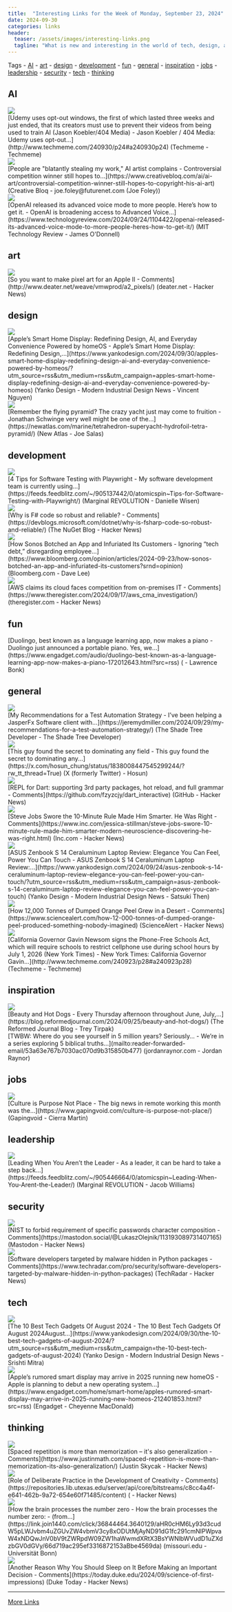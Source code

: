 ```yaml
---
title:  "Interesting Links for the Week of Monday, September 23, 2024"
date: 2024-09-30
categories: links
header:
  teaser: /assets/images/interesting-links.png
  tagline: "What is new and interesting in the world of tech, design, and leadership?"
---
```


Tags  - [AI](#AI) - [art](#art) - [design](#design) - [development](#development) - [fun](#fun) - [general](#general) - [inspiration](#inspiration) - [jobs](#jobs) - [leadership](#leadership) - [security](#security) - [tech](#tech) - [thinking](#thinking)


## AI
<div class="link-content"><img src='http://www.techmeme.com/240930/i24.jpg' class="link-image"/>
<div class="link-text" markdown="1">
  [Udemy uses opt-out windows, the first of which lasted three weeks and just ended, that its creators must use to prevent their videos from being used to train AI (Jason Koebler/404 Media) -   Jason Koebler / 404 Media: Udemy uses opt-out...](http://www.techmeme.com/240930/p24#a240930p24) (Techmeme - Techmeme)
</div>
</div>
<div class="link-content"><img src='https://cdn.mos.cms.futurecdn.net/z68jgeV7JFKXGiu8B5jAuZ.jpg' class="link-image"/>
<div class="link-text" markdown="1">
  [People are "blatantly stealing my work," AI artist complains - Controversial competition winner still hopes to...](https://www.creativebloq.com/ai/ai-art/controversial-competition-winner-still-hopes-to-copyright-his-ai-art) (Creative Bloq - joe.foley@futurenet.com (Joe Foley))
</div>
</div>
<div class="link-content"><img src='https://wp.technologyreview.com/wp-content/uploads/2020/01/20130408-ftweekendmag-mit-0030-final-w0-1.jpg?w=32?crop=0px,33px,1272px,716px&w=32px' class="link-image"/>
<div class="link-text" markdown="1">
  [OpenAI released its advanced voice mode to more people. Here’s how to get it. - OpenAI is broadening access to Advanced Voice...](https://www.technologyreview.com/2024/09/24/1104422/openai-released-its-advanced-voice-mode-to-more-people-heres-how-to-get-it/) (MIT Technology Review - James O'Donnell)
</div>
</div>

## art
<div class="link-content"><img src='https://news.ycombinator.com/favicon.ico' class="link-image"/>
<div class="link-text" markdown="1">
  [So you want to make pixel art for an Apple II - Comments](http://www.deater.net/weave/vmwprod/a2_pixels/) (deater.net - Hacker News)
</div>
</div>

## design
<div class="link-content"><img src='https://www.yankodesign.com/images/design_news/2024/09/apples-smart-home-display-redefining-design-ai-and-everyday-convenience-powered-by-homeos/apple-homeaccessory-concept.jpg' class="link-image"/>
<div class="link-text" markdown="1">
  [Apple’s Smart Home Display: Redefining Design, AI, and Everyday Convenience Powered by homeOS - Apple’s Smart Home Display: Redefining Design,...](https://www.yankodesign.com/2024/09/30/apples-smart-home-display-redefining-design-ai-and-everyday-convenience-powered-by-homeos/?utm_source=rss&utm_medium=rss&utm_campaign=apples-smart-home-display-redefining-design-ai-and-everyday-convenience-powered-by-homeos) (Yanko Design - Modern Industrial Design News - Vincent Nguyen)
</div>
</div>
<div class="link-content"><img src='https://newatlas.com/apple-touch-icon.png' class="link-image"/>
<div class="link-text" markdown="1">
  [Remember the flying pyramid? The crazy yacht just may come to fruition - Jonathan Schwinge very well might be one of the...](https://newatlas.com/marine/tetrahedron-superyacht-hydrofoil-tetra-pyramid/) (New Atlas - Joe Salas)
</div>
</div>

## development
<div class="link-content"><img src='https://spin.atomicobject.com/wp-content/uploads/playwright-logo.jpg' class="link-image"/>
<div class="link-text" markdown="1">
  [4 Tips for Software Testing with Playwright - My software development team is currently using...](https://feeds.feedblitz.com/~/905137442/0/atomicspin~Tips-for-Software-Testing-with-Playwright/) (Marginal REVOLUTION - Danielle Wisen)
</div>
</div>
<div class="link-content"><img src='https://news.ycombinator.com/favicon.ico' class="link-image"/>
<div class="link-text" markdown="1">
  [Why is F# code so robust and reliable? - Comments](https://devblogs.microsoft.com/dotnet/why-is-fsharp-code-so-robust-and-reliable/) (The NuGet Blog - Hacker News)
</div>
</div>
<div class="link-content"><img src='https://assets.bwbx.io/images/users/iqjWHBFdfxIU/i_pxaYduOU_Y/v1/1200x800.jpg' class="link-image"/>
<div class="link-text" markdown="1">
  [How Sonos Botched an App and Infuriated Its Customers - Ignoring “tech debt,” disregarding employee...](https://www.bloomberg.com/opinion/articles/2024-09-23/how-sonos-botched-an-app-and-infuriated-its-customers?srnd=opinion) (Bloomberg.com - Dave Lee)
</div>
</div>
<div class="link-content"><img src='https://news.ycombinator.com/favicon.ico' class="link-image"/>
<div class="link-text" markdown="1">
  [AWS claims its cloud faces competition from on-premises IT - Comments](https://www.theregister.com/2024/09/17/aws_cma_investigation/) (theregister.com - Hacker News)
</div>
</div>

## fun
<div class="link-content"><div class="link-text" markdown="1">
  [Duolingo, best known as a language learning app, now makes a piano - Duolingo just announced a portable piano. Yes, we...](https://www.engadget.com/audio/duolingo-best-known-as-a-language-learning-app-now-makes-a-piano-172012643.html?src=rss) ( - Lawrence Bonk)
</div>
</div>

## general
<div class="link-content"><img src='https://jeremydmiller.com/wp-content/uploads/2023/07/jasperfx-logo-final-orange-bg.jpg' class="link-image"/>
<div class="link-text" markdown="1">
  [My Recommendations for a Test Automation Strategy - I’ve been helping a JasperFx Software client with...](https://jeremydmiller.com/2024/09/29/my-recommendations-for-a-test-automation-strategy/) (The Shade Tree Developer - The Shade Tree Developer)
</div>
</div>
<div class="link-content"><img src='https://pbs.twimg.com/profile_images/1772371944358158336/DEd-Ty6U.jpg' class="link-image"/>
<div class="link-text" markdown="1">
  [This guy found the secret to dominating any field - This guy found the secret to dominating any...](https://x.com/hosun_chung/status/1838008447545299244/?rw_tt_thread=True) (X (formerly Twitter) - Hosun)
</div>
</div>
<div class="link-content"><img src='https://news.ycombinator.com/favicon.ico' class="link-image"/>
<div class="link-text" markdown="1">
  [REPL for Dart: supporting 3rd party packages, hot reload, and full grammar - Comments](https://github.com/fzyzcjy/dart_interactive) (GitHub - Hacker News)
</div>
</div>
<div class="link-content"><img src='https://news.ycombinator.com/favicon.ico' class="link-image"/>
<div class="link-text" markdown="1">
  [Steve Jobs Swore the 10-Minute Rule Made Him Smarter. He Was Right - Comments](https://www.inc.com/jessica-stillman/steve-jobs-swore-10-minute-rule-made-him-smarter-modern-neuroscience-discovering-he-was-right.html) (Inc.com - Hacker News)
</div>
</div>
<div class="link-content"><img src='https://www.yankodesign.com/images/design_news/2015/06/home/oppermann_fullwidth.jpg' class="link-image"/>
<div class="link-text" markdown="1">
  [ASUS Zenbook S 14 Ceraluminum Laptop Review: Elegance You Can Feel, Power You Can Touch - ASUS Zenbook S 14 Ceraluminum Laptop Review:...](https://www.yankodesign.com/2024/09/24/asus-zenbook-s-14-ceraluminum-laptop-review-elegance-you-can-feel-power-you-can-touch/?utm_source=rss&utm_medium=rss&utm_campaign=asus-zenbook-s-14-ceraluminum-laptop-review-elegance-you-can-feel-power-you-can-touch) (Yanko Design - Modern Industrial Design News - Satsuki Then)
</div>
</div>
<div class="link-content"><img src='https://news.ycombinator.com/favicon.ico' class="link-image"/>
<div class="link-text" markdown="1">
  [How 12,000 Tonnes of Dumped Orange Peel Grew in a Desert - Comments](https://www.sciencealert.com/how-12-000-tonnes-of-dumped-orange-peel-produced-something-nobody-imagined) (ScienceAlert - Hacker News)
</div>
</div>
<div class="link-content"><img src='http://www.techmeme.com/240923/i28.jpg' class="link-image"/>
<div class="link-text" markdown="1">
  [California Governor Gavin Newsom signs the Phone-Free Schools Act, which will require schools to restrict cellphone use during school hours by July 1, 2026 (New York Times) -   New York Times: California Governor Gavin...](http://www.techmeme.com/240923/p28#a240923p28) (Techmeme - Techmeme)
</div>
</div>

## inspiration
<div class="link-content"><img src='https://s3.amazonaws.com/assets.reformedjournal.com/wp-content/uploads/sites/2/2024/09/24215346/hotdogs.jpg' class="link-image"/>
<div class="link-text" markdown="1">
  [Beauty and Hot Dogs - Every Thursday afternoon throughout June, July,...](https://blog.reformedjournal.com/2024/09/25/beauty-and-hot-dogs/) (The Reformed Journal Blog - Trey Tirpak)
</div>
</div>
<div class="link-content"><div class="link-text" markdown="1">
  [TWBW: Where do you see yourself in 5 million years? Seriously… - We’re in a series exploring 5 biblical truths...](mailto:reader-forwarded-email/53a63e767b7030ac070d9b315850b477) (jordanraynor.com - Jordan Raynor)
</div>
</div>

## jobs
<div class="link-content"><img src='https://www.gapingvoid.com/content/uploads/2024/09/culture-is-mindset-not-a-memo-social.jpg' class="link-image"/>
<div class="link-text" markdown="1">
  [Culture is Purpose Not Place - The big news in remote working this month was the...](https://www.gapingvoid.com/culture-is-purpose-not-place/) (Gapingvoid - Cierra Martin)
</div>
</div>

## leadership
<div class="link-content"><img src='https://spin.atomicobject.com/wp-content/uploads/JDP-AO2023-605-scaled.jpg' class="link-image"/>
<div class="link-text" markdown="1">
  [Leading When You Aren’t the Leader - As a leader, it can be hard to take a step back...](https://feeds.feedblitz.com/~/905446664/0/atomicspin~Leading-When-You-Arent-the-Leader/) (Marginal REVOLUTION - Jacob Williams)
</div>
</div>

## security
<div class="link-content"><img src='https://news.ycombinator.com/favicon.ico' class="link-image"/>
<div class="link-text" markdown="1">
  [NIST to forbid requirement of specific passwords character composition - Comments](https://mastodon.social/@LukaszOlejnik/113193089731407165) (Mastodon - Hacker News)
</div>
</div>
<div class="link-content"><img src='https://news.ycombinator.com/favicon.ico' class="link-image"/>
<div class="link-text" markdown="1">
  [Software developers targeted by malware hidden in Python packages - Comments](https://www.techradar.com/pro/security/software-developers-targeted-by-malware-hidden-in-python-packages) (TechRadar - Hacker News)
</div>
</div>

## tech
<div class="link-content"><img src='https://www.yankodesign.com/images/design_news/2024/09/best-tech-designs-of-august/10_best_tech_gadgets_august_yanko_design_hero.jpg' class="link-image"/>
<div class="link-text" markdown="1">
  [The 10 Best Tech Gadgets Of August 2024 - The 10 Best Tech Gadgets Of August 2024August...](https://www.yankodesign.com/2024/09/30/the-10-best-tech-gadgets-of-august-2024/?utm_source=rss&utm_medium=rss&utm_campaign=the-10-best-tech-gadgets-of-august-2024) (Yanko Design - Modern Industrial Design News - Srishti Mitra)
</div>
</div>
<div class="link-content"><img src='https://s.yimg.com/ny/api/res/1.2/d_.8yrAF8AIdoslPE4fl_Q--/YXBwaWQ9aGlnaGxhbmRlcjt3PTEyMDA7aD03Njc7Y2Y9d2VicA--/https://s.yimg.com/os/creatr-uploaded-images/2024-09/087781f0-7ea8-11ef-9ff6-6f99f31bf0ce' class="link-image"/>
<div class="link-text" markdown="1">
  [Apple’s rumored smart display may arrive in 2025 running new homeOS - Apple is planning to debut a new operating system...](https://www.engadget.com/home/smart-home/apples-rumored-smart-display-may-arrive-in-2025-running-new-homeos-212401853.html?src=rss) (Engadget - Cheyenne MacDonald)
</div>
</div>

## thinking
<div class="link-content"><img src='https://news.ycombinator.com/favicon.ico' class="link-image"/>
<div class="link-text" markdown="1">
  [Spaced repetition is more than memorization – it's also generalization - Comments](https://www.justinmath.com/spaced-repetition-is-more-than-memorization-its-also-generalization/) (Justin Skycak - Hacker News)
</div>
</div>
<div class="link-content"><img src='https://news.ycombinator.com/favicon.ico' class="link-image"/>
<div class="link-text" markdown="1">
  [Role of Deliberate Practice in the Development of Creativity - Comments](https://repositories.lib.utexas.edu/server/api/core/bitstreams/c8cc4a4f-e641-462b-9a72-654e60f71485/content) ( - Hacker News)
</div>
</div>
<div class="link-content"><img src='https://www.uni-bonn.de/logo.png' class="link-image"/>
<div class="link-text" markdown="1">
  [How the brain processes the number zero - How the brain processes the number zero: - (from...](https://link.join1440.com/click/36844464.3640129/aHR0cHM6Ly93d3cudW5pLWJvbm4uZGUvZW4vbmV3cy8xODUtMjAyND91dG1fc291cmNlPWpvaW4xNDQwJnV0bV9tZWRpdW09ZW1haWwmdXRtX3BsYWNlbWVudD1uZXdzbGV0dGVy/66d719ac295ef3316872153aBbe4569da) (missouri.edu - Universität Bonn)
</div>
</div>
<div class="link-content"><img src='https://news.ycombinator.com/favicon.ico' class="link-image"/>
<div class="link-text" markdown="1">
  [Another Reason Why You Should Sleep on It Before Making an Important Decision - Comments](https://today.duke.edu/2024/09/science-of-first-impressions) (Duke Today - Hacker News)
</div>
</div>


---
[More Links](/links)
